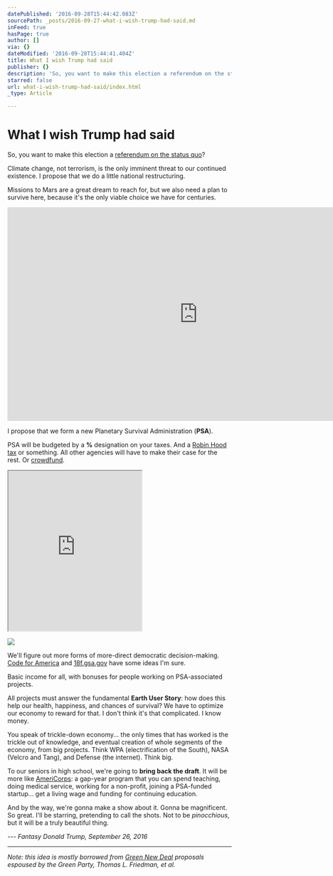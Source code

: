 ```yaml
---
datePublished: '2016-09-28T15:44:42.083Z'
sourcePath: _posts/2016-09-27-what-i-wish-trump-had-said.md
inFeed: true
hasPage: true
author: []
via: {}
dateModified: '2016-09-28T15:44:41.404Z'
title: What I wish Trump had said
publisher: {}
description: 'So, you want to make this election a referendum on the status quo?'
starred: false
url: what-i-wish-trump-had-said/index.html
_type: Article

---
```

# What I wish Trump had said

So, you want to make this election a [referendum on the status quo][0]?

Climate change, not terrorism, is the only imminent threat to our continued existence. I propose that we do a little national restructuring.

Missions to Mars are a great dream to reach for, but we also need a plan to survive here, because it's the only viable choice we have for centuries.

<iframe src="https://cdn.embedly.com/widgets/media.html?src=https%3A%2F%2Fwww.youtube.com%2Fembed%2F0qo78R_yYFA%3Ffeature%3Doembed&amp;url=http%3A%2F%2Fwww.youtube.com%2Fwatch%3Fv%3D0qo78R_yYFA&amp;image=https%3A%2F%2Fi.ytimg.com%2Fvi%2F0qo78R_yYFA%2Fhqdefault.jpg&amp;key=b7d04c9b404c499eba89ee7072e1c4f7&amp;type=text%2Fhtml&amp;schema=youtube" width="854" height="480" scrolling="no" frameborder="0" allowfullscreen="" style=""></iframe>

I propose that we form a new Planetary Survival Administration (**PSA**).

PSA will be budgeted by a **%** designation on your taxes. And a [Robin Hood tax][1] or something. All other agencies will have to make their case for the rest. Or [crowdfund][2].

<iframe src="https://the-grid.github.io/ed-userhtml/?g=eJx9VF1r2zAUffevuBi2Oo3rOEmzNk1SyMoGe9gY68MeSh9U6yYWcyQjyU1C6X_flWS7YYyCwVf3HJ37aS_L8e1dqQyCLRFq1AVKy7YIagNH1Wiw7IAGrAKORmwlswgbpT375_36ZjkigWgpZN1YEHwVm0pw1DHYY42rWDO5xRieWdXQKc9mMeyEJIve7LCKxzEYi7WDcm8fK-LtBbflDczzD4v4djny4hSk9gEq9oRVfBuBjw8zIsG6qkBRStp4R7Qc1cQvmHxmxl8KphMLllNrJYBJDj_W9-uUzhw3KA2mnQH6I9vVC-4wqWTn5cIUGq1Qkuljeoqc8I0qBKvAYNFoYYm2Qy4KprGzhKf5vKkbkgurvBpSJ6VFjcaGSgCiJQUUNXXhmWkIPYYVcFU0OxpYtkX7pUJnfj5-48lZYJwNPN137D22J7TktmnvsAOjpftRETs4s-64F5KrfSakRP3b-y5gkvsbJYptad-u9OdZvggZKCr-cMKgBO6CLzmbcAochfIyJcPerWDTyMKNA5IBvFC_nA4tHSEt1W9gC7RbTmDNtMGvlWI2IcKgxU2p9gR-Z7bMtGokT7ob5zDOc0fzHctcSj4zLxb7fYxhGASGEP-zmQ5KSODC4QNPiN3OabbvIgyi1yjqi3EI9FBf2FPDqSUU8WE2uU7h6iqFy_kshU_zFOZT8syupylMZ2NyXeUpTK6nj-1Vt1N0cUzjaGUjQtqOZ0WFTP_CwiZ0ix4_zbSd2GDRahz8fN1Mz3uRNw1jtfqDJyKHXoBY7teROBFBIvmCXsu2nKxCubUluYbDUGqIJizuiBtID-KxB9yIPDiCyzzPKZkuKf_hONp_cjqEwk5zAqpoSCWR-era7-dBv6oBfXzdV_cXWX-cHA" height="360" style=""></iframe>

![](https://s3-us-west-2.amazonaws.com/the-grid-img/p/8b701dabbf4da9117ddc81bb1e9c01ee8f936cb7.png)

We'll figure out more forms of more-direct democratic decision-making. [Code for America][3] and [18f.gsa.gov][4] have some ideas I'm sure.

Basic income for all, with bonuses for people working on PSA-associated projects.

All projects must answer the fundamental **Earth User Story**: how does this help our health, happiness, and chances of survival? We have to optimize our economy to reward for that. I don't think it's that complicated. I know money.

You speak of trickle-down economy... the only times that has worked is the trickle out of knowledge, and eventual creation of whole segments of the economy, from big projects. Think WPA (electrification of the South), NASA (Velcro and Tang), and Defense (the internet). Think big.

To our seniors in high school, we're going to **bring back the draft**. It will be more like [AmeriCorps][5]: a gap-year program that you can spend teaching, doing medical service, working for a non-profit, joining a PSA-funded startup... get a living wage and funding for continuing education.

And by the way, we're gonna make a show about it. Gonna be magnificent. So great. I'll be starring, pretending to call the shots. Not to be _pinocchious_, but it will be a truly beautiful thing.

_--- Fantasy Donald Trump, September 26, 2016_

---------

_Note: this idea is mostly borrowed from [Green New Deal][6] proposals espoused by the Green Party, Thomas L. Friedman, et al._

[0]: http://libertyblitzkrieg.com/2016/09/26/the-2016-presidential-election-comes-down-to-only-one-thing/
[1]: https://en.wikipedia.org/wiki/Robin_Hood_tax
[2]: http://www.blog.ryanhay.es/a-great-day/
[3]: https://www.codeforamerica.org/
[4]: https://18f.gsa.gov/
[5]: http://www.nationalservice.gov/
[6]: https://en.wikipedia.org/wiki/Green_New_Deal